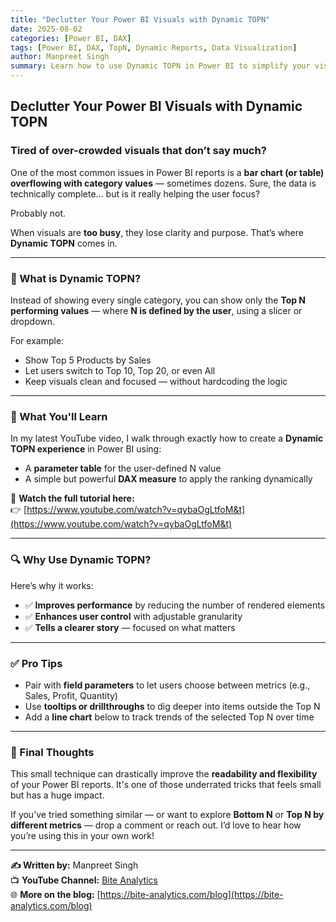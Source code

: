 ```yaml
---
title: "Declutter Your Power BI Visuals with Dynamic TOPN"
date: 2025-08-02
categories: [Power BI, DAX]
tags: [Power BI, DAX, TopN, Dynamic Reports, Data Visualization]
author: Manpreet Singh
summary: Learn how to use Dynamic TOPN in Power BI to simplify your visuals, improve performance, and give users more control over what they see.
---
```


## Declutter Your Power BI Visuals with Dynamic TOPN

### Tired of over-crowded visuals that don’t say much?

One of the most common issues in Power BI reports is a **bar chart (or table) overflowing with category values** — sometimes dozens. Sure, the data is technically complete… but is it really helping the user focus?

Probably not.

When visuals are **too busy**, they lose clarity and purpose. That’s where **Dynamic TOPN** comes in.

---

### 🎯 What is Dynamic TOPN?

Instead of showing every single category, you can show only the **Top N performing values** — where **N is defined by the user**, using a slicer or dropdown.

For example:
- Show Top 5 Products by Sales
- Let users switch to Top 10, Top 20, or even All
- Keep visuals clean and focused — without hardcoding the logic

---

### 🧰 What You'll Learn

In my latest YouTube video, I walk through exactly how to create a **Dynamic TOPN experience** in Power BI using:
- A **parameter table** for the user-defined N value
- A simple but powerful **DAX measure** to apply the ranking dynamically

🎥 **Watch the full tutorial here:**  
👉 [https://www.youtube.com/watch?v=qybaOgLtfoM&t](https://www.youtube.com/watch?v=qybaOgLtfoM&t)

---

### 🔍 Why Use Dynamic TOPN?

Here’s why it works:
- ✅ **Improves performance** by reducing the number of rendered elements
- ✅ **Enhances user control** with adjustable granularity
- ✅ **Tells a clearer story** — focused on what matters

---

### ✅ Pro Tips

- Pair with **field parameters** to let users choose between metrics (e.g., Sales, Profit, Quantity)
- Use **tooltips or drillthroughs** to dig deeper into items outside the Top N
- Add a **line chart** below to track trends of the selected Top N over time

---

### 💬 Final Thoughts

This small technique can drastically improve the **readability and flexibility** of your Power BI reports. It's one of those underrated tricks that feels small but has a huge impact.

If you’ve tried something similar — or want to explore **Bottom N** or **Top N by different metrics** — drop a comment or reach out. I’d love to hear how you’re using this in your own work!

---

**✍️ Written by:** Manpreet Singh  
📺 **YouTube Channel:** [Bite Analytics](https://www.youtube.com/@bite-analytics)  
🌐 **More on the blog:** [https://bite-analytics.com/blog](https://bite-analytics.com/blog)
